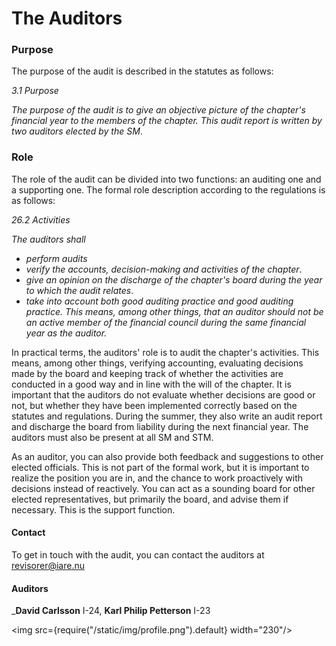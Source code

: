# The Auditors

### Purpose
The purpose of the audit is described in the statutes as follows:

*3.1 Purpose*

*The purpose of the audit is to give an objective picture of the chapter's financial year to the members of the chapter. This audit report is written by two auditors elected by the SM*. 

### Role
The role of the audit can be divided into two functions: an auditing one and a supporting one. The formal role description according to the regulations is as follows:

*26.2 Activities*

 *The auditors shall*
- *perform audits* 
- *verify the accounts, decision-making and activities of the chapter*. 
- *give an opinion on the discharge of the chapter's board during the year to which the audit relates*. 
- *take into account both good auditing practice and good auditing practice. This means, among other things, that an auditor should not be an active member of the financial council during the same financial year as the auditor.*

In practical terms, the auditors' role is to audit the chapter's activities. This means, among other things, verifying accounting, evaluating decisions made by the board and keeping track of whether the activities are conducted in a good way and in line with the will of the chapter. It is important that the auditors do not evaluate whether decisions are good or not, but whether they have been implemented correctly based on the statutes and regulations. During the summer, they also write an audit report and discharge the board from liability during the next financial year. The auditors must also be present at all SM and STM. 

As an auditor, you can also provide both feedback and suggestions to other elected officials. This is not part of the formal work, but it is important to realize the position you are in, and the chance to work proactively with decisions instead of reactively. You can act as a sounding board for other elected representatives, but primarily the board, and advise them if necessary. This is the support function.

#### Contact
To get in touch with the audit, you can contact the auditors at revisorer@iare.nu

#### Auditors

___David Carlsson__ I-24, __Karl Philip Petterson__ I-23 



<img src={require("/static/img/profile.png").default} width="230"/>
